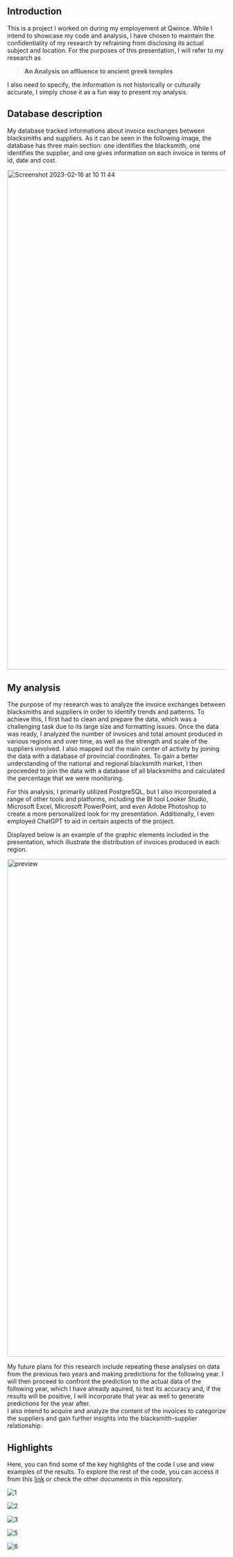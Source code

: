 ## Introduction<br>
This is a project I worked on during my employement at Qwince.
While I intend to showcase my code and analysis, I have chosen to maintain the confidentiality of my research by refraining from disclosing its actual subject and location. For the purposes of this presentation, I will refer to my research as

> **An Analysis on affluence to ancient greek temples**

I also need to specify, the information is not historically or culturally accurate, I simply chose it as a fun way to present my analysis.
<br>

## Database description<br>
My database tracked informations about invoice exchanges between blacksmiths and suppliers. As it can be seen in the following image, the database has three main section: one identifies the blacksmith, one identifies the supplier, and one gives information on each invoice in terms of id, date and cost.<br>

<img width="1151" alt="Screenshot 2023-02-16 at 10 11 44" src="https://user-images.githubusercontent.com/119680854/219320638-53fba153-876e-478f-a71e-eeeb11830774.png">

## My analysis<br>
The purpose of my research was to analyze the invoice exchanges between blacksmiths and suppliers in order to identify trends and patterns. To achieve this, I first had to clean and prepare the data, which was a challenging task due to its large size and formatting issues. Once the data was ready, I analyzed the number of invoices and total amount produced in various regions and over time, as well as the strength and scale of the suppliers involved. I also mapped out the main center of activity by joining the data with a database of provincial coordinates. To gain a better understanding of the national and regional blacksmith market, I then proceeded to join the data with a database of all blacksmiths and calculated the percentage that we were monitoring. <br>

For this analysis, I primarily utilized PostgreSQL, but I also incorporated a range of other tools and platforms, including the BI tool Looker Studio, Microsoft Excel, Microsoft PowerPoint, and even Adobe Photoshop to create a more personalized look for my presentation. Additionally, I even employed ChatGPT to aid in certain aspects of the project.<br>

Displayed below is an example of the graphic elements included in the presentation, which illustrate the distribution of invoices produced in each region.

<img width="1146" alt="preview" src="https://user-images.githubusercontent.com/119680854/219099204-d3488f4c-0343-43a5-923c-bb7ce21d77ca.png">

My future plans for this research include repeating these analyses on data from the previous two years and making predictions for the following year. I will then proceed to confront the prediction to the actual data of the following year, which I have already aquired, to test its accuracy and, if the results will be positive, I will incorporate that year as well to generate predictions for the year after. <br>
I also intend to acquire and analyze the content of the invoices to categorize the suppliers and gain further insights into the blacksmith-supplier relationship. <br>


## Highlights<br>
Here, you can find some of the key highlights of the code I use and view examples of the results. To explore the rest of the code, you can access it from this [link](https://github.com/ludovicato/SQL_Analysis_Blacksmiths_in_Westeros/blob/92cffb3e584766b9728a88922ca8091d0241c7c5/main_queries.sql) or check the other documents in this repository. 

![1](https://user-images.githubusercontent.com/119680854/219635907-d65680dd-7646-4275-a0a5-7e74dd385c29.png)

![2](https://user-images.githubusercontent.com/119680854/219635949-65be1515-bc98-4477-b0bb-5c55636994ed.png)

![3](https://user-images.githubusercontent.com/119680854/219635993-1187b711-6e6e-47a2-bd37-85ac6613c530.png)

![5](https://user-images.githubusercontent.com/119680854/219636027-3cb85d07-2002-4a4e-a52b-569848a3a407.png)

![6](https://user-images.githubusercontent.com/119680854/219636052-16bac4a7-0987-4a5f-9d75-568aab607966.png)
